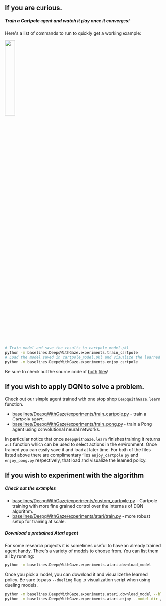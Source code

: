 ## If you are curious.

##### Train a Cartpole agent and watch it play once it converges!

Here's a list of commands to run to quickly get a working example:

<img src="../../data/cartpole.gif" width="25%" />


```bash
# Train model and save the results to cartpole_model.pkl
python -m baselines.DeepqWithGaze.experiments.train_cartpole
# Load the model saved in cartpole_model.pkl and visualize the learned policy
python -m baselines.DeepqWithGaze.experiments.enjoy_cartpole
```


Be sure to check out the source code of [both](experiments/train_cartpole.py) [files](experiments/enjoy_cartpole.py)!

## If you wish to apply DQN to solve a problem.

Check out our simple agent trained with one stop shop `DeepqWithGaze.learn` function. 

- [baselines/DeepqWithGaze/experiments/train_cartpole.py](experiments/train_cartpole.py) - train a Cartpole agent.
- [baselines/DeepqWithGaze/experiments/train_pong.py](experiments/train_pong.py) - train a Pong agent using convolutional neural networks.

In particular notice that once `DeepqWithGaze.learn` finishes training it returns `act` function which can be used to select actions in the environment. Once trained you can easily save it and load at later time. For both of the files listed above there are complimentary files `enjoy_cartpole.py` and `enjoy_pong.py` respectively, that load and visualize the learned policy.

## If you wish to experiment with the algorithm

##### Check out the examples


- [baselines/DeepqWithGaze/experiments/custom_cartpole.py](experiments/custom_cartpole.py) - Cartpole training with more fine grained control over the internals of DQN algorithm.
- [baselines/DeepqWithGaze/experiments/atari/train.py](experiments/atari/train.py) - more robust setup for training at scale.


##### Download a pretrained Atari agent

For some research projects it is sometimes useful to have an already trained agent handy. There's a variety of models to choose from. You can list them all by running:

```bash
python -m baselines.DeepqWithGaze.experiments.atari.download_model
```

Once you pick a model, you can download it and visualize the learned policy. Be sure to pass `--dueling` flag to visualization script when using dueling models.

```bash
python -m baselines.DeepqWithGaze.experiments.atari.download_model --blob model-atari-duel-pong-1 --model-dir /tmp/models
python -m baselines.DeepqWithGaze.experiments.atari.enjoy --model-dir /tmp/models/model-atari-duel-pong-1 --env Pong --dueling

```

